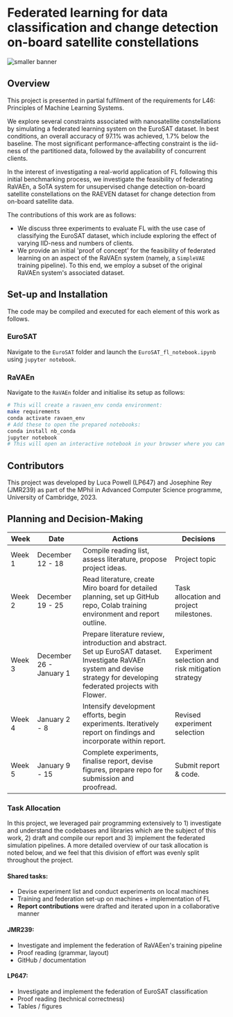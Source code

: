 # Federated learning for data classification and change detection on-board satellite constellations
![smaller banner](https://github.com/uvrey/l46-project/assets/77244149/f6a74985-b9cd-4377-af35-4ef2491c096d)

## Overview
This project is presented in partial fulfilment of the requirements for L46: Principles of Machine Learning Systems. 

We explore several constraints associated with nanosatellite constellations by simulating a federated learning system on the EuroSAT dataset. In best conditions, an overall accuracy of 97.1\% was achieved, 1.7\% below the baseline. The most significant performance-affecting constraint is the iid-ness of the partitioned data, followed by the availability of concurrent clients. 

In the interest of investigating a real-world application of FL following this initial benchmarking process, we investigate the feasibility of federating RaVAEn, a SoTA system for unsupervised change detection on-board satellite constellations on the RAEVEN dataset for change detection from on-board satellite data.

The contributions of this work are as follows:

- We discuss three experiments to evaluate FL with the use case of classifying the EuroSAT dataset, which include exploring the effect of varying IID-ness and numbers of clients.
- We provide an initial 'proof of concept' for the feasibility of federated learning on an aspect of the RaVAEn system (namely, a `SimpleVAE` training pipeline). To this end, we employ a subset of the original RaVAEn system's associated dataset. 

## Set-up and Installation
The code may be compiled and executed for each element of this work as follows.

### EuroSAT
Navigate to the `EuroSAT` folder and launch the `EuroSAT_fl_notebook.ipynb` using `jupyter notebook`. 

### RaVAEn
Navigate to the `RaVAEn` folder and initialise its setup as follows:

```bash
# This will create a ravaen_env conda environment:
make requirements
conda activate ravaen_env
# Add these to open the prepared notebooks:
conda install nb_conda
jupyter notebook
# This will open an interactive notebook in your browser where you can navigate to the federated learning demo (fl_demo) and initialise this process. 
```

## Contributors
This project was developed by Luca Powell (LP647) and Josephine Rey (JMR239) as part of the MPhil in Advanced Computer Science programme, University of Cambridge, 2023. 

## Planning and Decision-Making
| Week | Date                | Actions   | Decisions |
| ------ | ------------------- | --------- | --------- |
| Week 1 | December 12 - 18    | Compile reading list, assess literature, propose project ideas.  | Project topic          |
| Week 2 | December 19 - 25    | Read literature, create Miro board for detailed planning, set up GitHub repo, Colab training environment and report outline.   | Task allocation and project milestones.   |
| Week 3 | December 26 - January 1 | Prepare literature review, introduction and abstract. Set up EuroSAT dataset. Investigate RaVAEn system and devise strategy for developing federated projects with Flower. | Experiment selection and risk mitigation strategy |
| Week 4 | January 2 - 8       | Intensify development efforts, begin experiments. Iteratively report on findings and incorporate within report. | Revised experiment selection |
| Week 5 | January 9 - 15      | Complete experiments, finalise report, devise figures, prepare repo for submission and proofread. | Submit report & code. |

### Task Allocation
In this project, we leveraged pair programming extensively to 1) investigate and understand the codebases and libraries which are the subject of this work, 2) draft and compile our report and 3) implement the federated simulation pipelines. A more detailed overview of our task allocation is noted below, and we feel that this division of effort was evenly split throughout the project. 

#### Shared tasks:
- Devise experiment list and conduct experiments on local machines
- Training and federation set-up on machines + implementation of FL 
- **Report contributions** were drafted and iterated upon in a collaborative manner

#### JMR239:
- Investigate and implement the federation of RaVAEen's training pipeline
- Proof reading (grammar, layout)
- GitHub / documentation

#### LP647: 
- Investigate and implement the federation of EuroSAT classification
- Proof reading (technical correctness)
- Tables / figures



